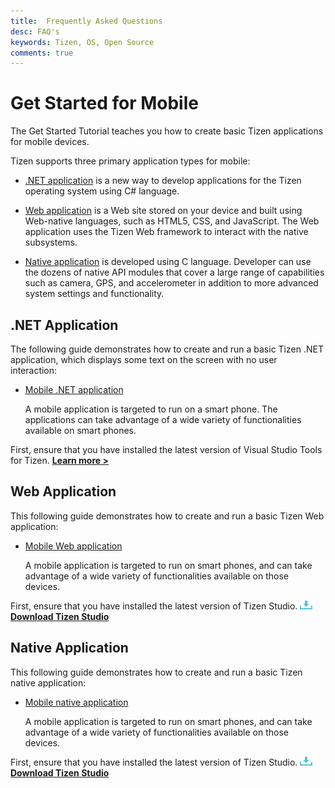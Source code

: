```yaml
---
title:  Frequently Asked Questions
desc: FAQ's
keywords: Tizen, OS, Open Source
comments: true
---
```


# Get Started for Mobile

The Get Started Tutorial teaches you how to create basic Tizen applications for mobile devices.

Tizen supports three primary application types for mobile:

-   [.NET application](#dotnet-application) is a new way to develop applications for the Tizen operating system using C# language.

-   [Web application](#web-application) is a Web site stored on your device and built using Web-native languages, such as HTML5, CSS, and JavaScript. The Web application uses the Tizen Web framework to interact with the native subsystems.

-   [Native application](#native-application) is developed using C language. Developer can use the dozens of native API modules that cover a large range of capabilities such as camera, GPS, and accelerometer in addition to more advanced system settings and functionality.

<a name="dotnet-application"> </a>
## .NET Application

The following guide demonstrates how to create and run a basic Tizen .NET application, which displays some text on the screen with no user interaction:

-   [Mobile .NET application](../dotnet/get-started/mobile/first-app.md)

    A mobile application is targeted to run on a smart phone. The applications can take advantage of a wide variety of functionalities available on smart phones.

First, ensure that you have installed the latest version of Visual Studio Tools for Tizen. [**Learn more >**](../vstools/install.md)

## Web Application

This following guide demonstrates how to create and run a basic Tizen Web application:

-   [Mobile Web application](../web/get-started/mobile/first-app.md)

    A mobile application is targeted to run on smart phones, and can take advantage of a wide variety of functionalities available on those devices.

First, ensure that you have installed the latest version of Tizen Studio. <a href="https://developer.tizen.org/development/tizen-studio/download" target="_blank">
<img src="media/ic_docs_download.png"><strong> Download Tizen Studio</strong></a>

## Native Application

This following guide demonstrates how to create and run a basic Tizen native application:

-   [Mobile native application](../native/get-started/mobile/first-app.md)

    A mobile application is targeted to run on smart phones, and can take advantage of a wide variety of functionalities available on those devices.

First, ensure that you have installed the latest version of Tizen Studio. <a href="https://developer.tizen.org/development/tizen-studio/download" target="_blank">
<img src="media/ic_docs_download.png"><strong> Download Tizen Studio</strong></a>
